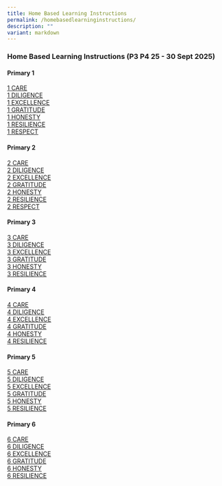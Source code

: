 ```yaml
---
title: Home Based Learning Instructions
permalink: /homebasedlearninginstructions/
description: ""
variant: markdown
---
```

### Home Based Learning Instructions (P3 P4 25 - 30 Sept 2025) 


#### Primary 1
[1 CARE](https://docs.google.com/spreadsheets/d/1e2C73yMB0d3luTc3U5DClpQcHyU35QnKtjvfMtAHisk/edit#gid=0) <br>
[1 DILIGENCE](https://docs.google.com/spreadsheets/d/19cxNw0b8T9TbtwRbEsURfpXsYIxNTpD8Vjls74odpoA/edit#gid=0) <br>
[1 EXCELLENCE](https://docs.google.com/spreadsheets/d/1O4pWfAZlw6deBmlPI_XfHQFFIS_ghurhvdfOhRsbmwo/edit) <br>
[1 GRATITUDE](https://docs.google.com/spreadsheets/d/1uhfNZxIBmisfXlUi1-i6GWEc-5mkF9FvoAtm8R5Bipw/edit?usp=drive_web&amp;ouid=100432629000684580486) <br>
[1 HONESTY](https://docs.google.com/spreadsheets/d/1Ui3PCIhwe499aSDtAUAJs1EpVY-rO4oR9xlprK7RPME/edit) <br>
[1 RESILIENCE](https://docs.google.com/spreadsheets/d/1y1DktNOcEhatVOfOHSngRxemME-xmgG5zKkyBbRsnfI/edit) <br>
[1 RESPECT](https://docs.google.com/spreadsheets/d/1ae-FSPayJYCnqQwPT8xAUyUGQ977qfmtyO6iyHWu-Ek/edit#gid=0) <br>


#### Primary 2
[2 CARE](https://docs.google.com/spreadsheets/d/1ZU8UdI2lkGti6wHsm9BWINBgYsOAo8QVJVFtbrIWroQ/edit?usp=drive_web&amp;ouid=100432629000684580486) <br>
[2 DILIGENCE](https://docs.google.com/spreadsheets/d/12y3FEMEtyvc5EgXrdv5BRgQGipBH7wphfmknltWKyYc/edit) <br>
[2 EXCELLENCE](https://docs.google.com/spreadsheets/d/1nax8py3wIC-exgeu_uaMYUhPt_8Ou4MyEoHDlmHMb24/edit) <br>
[2 GRATITUDE](https://docs.google.com/spreadsheets/d/1aIizTFmboXHwVWjZBvp8YTvoRUFSsvUv9n-JIUaPZow/edit) <br>
[2 HONESTY](https://docs.google.com/spreadsheets/d/1OiQN-SJ9k-h6bWitVrOpwLlJN93c2IbwYhYXQ0OGNL4/edit?usp=drive_web&amp;ouid=100432629000684580486) <br>
[2 RESILIENCE](https://docs.google.com/spreadsheets/d/1eSzelMeOAuNERHkInijqfy-GvTn4AAeMCPxaaHh9vFE/edit?usp=drive_web&amp;ouid=100432629000684580486) <br>
[2 RESPECT](https://docs.google.com/spreadsheets/d/1NHUMtiArAl3ngQZo8HT0wDYBKcWDFBZsQ89ihpjgwVQ/edit?usp=drive_web&amp;ouid=100432629000684580486) <br>


#### Primary 3
[3 CARE](https://docs.google.com/spreadsheets/d/1Af4CXD4s27hOxrTLoADcQMB_r-ijYGQHWIs-N6qGUf0/edit?usp=drive_web&amp;ouid=100432629000684580486) <br>
[3 DILIGENCE](https://docs.google.com/spreadsheets/d/1P0KcPBg4Tz6zlnZrff3znHfgiEeJJQMsiYBsSBeAgjk/edit?usp=drive_web&amp;ouid=100432629000684580486) <br>
[3 EXCELLENCE](https://docs.google.com/spreadsheets/d/1Uzgi5tVSIe3tCAjwDc68qkCoF2LyzBOG4xkX3Rf4qgA/edit?usp=drive_web&amp;ouid=100432629000684580486) <br>
[3 GRATITUDE](https://docs.google.com/spreadsheets/d/16t7IrTVsaY63Ya4E0qphgfbi3drOf4auiaW8CjjzgPo/edit) <br>
[3 HONESTY](https://docs.google.com/spreadsheets/d/15K5h_rlGRDrVTqlQ4mhyGImEwx-EvRzp80a6ZO-2d30/edit) <br>
[3 RESILIENCE](https://docs.google.com/spreadsheets/d/1EMlIs_dVsC78X-D2yy8DS8BPm9VAncvHj17sHEgFV3w/edit#gid=0)


#### Primary 4
[4 CARE](https://docs.google.com/spreadsheets/d/1LKc1Y6a_6kr-0xJ9g03mgTEEO7iudqJ2xS_QRgnHlxo/edit?usp=drive_web&amp;ouid=100432629000684580486) <br>
[4 DILIGENCE](https://docs.google.com/spreadsheets/d/1mKRey_NpLsCbaVTln73BIS1-_796ulXYwVlMBVT6Wwc/edit?usp=drive_web&amp;ouid=100432629000684580486) <br>
[4 EXCELLENCE](https://docs.google.com/spreadsheets/d/15Hkdr4yz_yv8b5afcAv48gfDCKZN-UCDudMgJAJQ4QM/edit) <br>
[4 GRATITUDE](https://docs.google.com/spreadsheets/d/1HsN2GnmSaizLdTXdQvCLQjJnErrzfRKoV_gnx_4uKF8/edit#gid=0) <br>
[4 HONESTY](https://docs.google.com/spreadsheets/d/1SiLYdVTd22VhKkEkXJgfQNtNLbphDwuFHI9_EbZKM_U/edit?usp=drive_web&amp;ouid=100432629000684580486) <br>
[4 RESILIENCE](https://docs.google.com/spreadsheets/d/1U8WncfcvQxHZkhXFlcf9D8JZr4cBmuCeGA3LaDFFEJY/edit?usp=drive_web&amp;ouid=100432629000684580486) <br>

#### Primary 5
[5 CARE](https://docs.google.com/spreadsheets/d/1yCcPsEpmb3WiC0GZb6EfFTr_wwomTWxWqcctRiuQuac/edit?usp=drive_web&amp;ouid=100432629000684580486) <br>
[5 DILIGENCE](https://docs.google.com/spreadsheets/d/1pOGED6oEsEZUL9p-Tay0OGqLz2dRMvQHX66ikJ42sNQ/edit?usp=drive_web&amp;ouid=100432629000684580486) <br>
[5 EXCELLENCE](https://docs.google.com/spreadsheets/d/1xukFiW6wNDkfIsKocW5xftM_efDDB2zXqEEnJ2jLaZ4/edit?usp=drive_web&amp;ouid=100432629000684580486) <br>
[5 GRATITUDE](https://docs.google.com/spreadsheets/d/1RtAUma13PM4jye7ADDlpTfmpV1bdSX1huOCGjLHEgJw/edit) <br>
[5 HONESTY](https://docs.google.com/spreadsheets/d/1uqt6kJm6ScE1sAN4rM-t8M0KKeIjPiaGxfDs7WrM-oQ/edit?usp=drive_web&amp;ouid=100432629000684580486) <br>
[5 RESILIENCE](https://docs.google.com/spreadsheets/d/1QYZYjxILgomrMzn2YOKEUvfJFcNbl7Nprewa3dNWH2I/edit?usp=drive_web&amp;ouid=100432629000684580486) <br>

#### Primary 6
[6 CARE](https://docs.google.com/spreadsheets/d/1LmeJ6EQFdRikyJuvu4vm-a5DKzRifJnW4IJbKiJF6wU/edit?usp=drive_web&amp;ouid=100432629000684580486) <br>
[6 DILIGENCE](https://docs.google.com/spreadsheets/d/1fPQY1RAR-SN9_S8FGhM_h9e68RybV7i1hIKIjiegF84/edit) <br>
[6 EXCELLENCE](https://docs.google.com/spreadsheets/d/1naAe_zYS_YeTVkUzCGTVnvudctQ24fnvSQxI6aqKEeI/edit?usp=drive_web&amp;ouid=100432629000684580486) <br>
[6 GRATITUDE](https://docs.google.com/spreadsheets/d/1qad7mjZzlNFa8-_iAqM147O7X01pHJPDSQ2RySnS2kw/edit?usp=drive_web&amp;ouid=100432629000684580486) <br>
[6 HONESTY](https://docs.google.com/spreadsheets/d/15A6973W4HGwMYPLgAzle13KTzunpGiukdJWdLX92-LQ/edit?usp=drive_web&amp;ouid=100432629000684580486)<br>
[6 RESILIENCE](https://docs.google.com/spreadsheets/d/1zfsWf7hJIkMh97IKoDMaDsdJsVfhvP6jvlrnDRwTaMs/edit#gid=0)